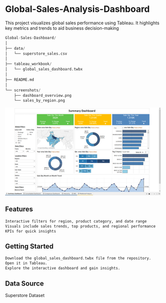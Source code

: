 # Global-Sales-Analysis-Dashboard
This project visualizes global sales performance using Tableau. It highlights key metrics and trends to aid business decision-making

```python
Global-Sales-Dashboard/
│
├── data/
│   └── superstore_sales.csv
│
├── tableau_workbook/
│   └── global_sales_dashboard.twbx
│
├── README.md
│
└── screenshots/
    ├── dashboard_overview.png
    └── sales_by_region.png
```

![Dashboard Overview](https://github.com/quocnh/quocnh.github.io/blob/8146595572b3b1b29cf3d9325932efca47c8b59c/assets/img/Sales-summary.jpg)

## Features

    Interactive filters for region, product category, and date range
    Visuals include sales trends, top products, and regional performance
    KPIs for quick insights

## Getting Started

    Download the global_sales_dashboard.twbx file from the repository.
    Open it in Tableau.
    Explore the interactive dashboard and gain insights.

## Data Source

Superstore Dataset
